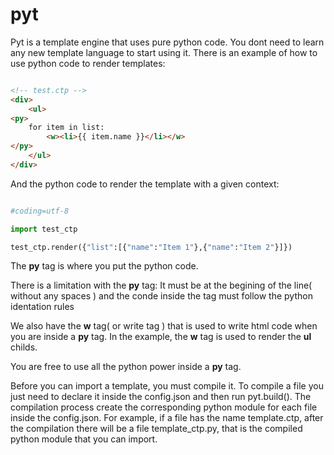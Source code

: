 # pyt

Pyt is a template engine that uses pure python code. You dont need to learn any new template language to start using it.
There is an example of how to use python code to render templates:


````html

<!-- test.ctp -->
<div>
	<ul>
<py>
	for item in list:
		<w><li>{{ item.name }}</li></w>
</py>
	</ul>
</div>
````

And the python code to render the template with a given context:

````python

#coding=utf-8

import test_ctp

test_ctp.render({"list":[{"name":"Item 1"},{"name":"Item 2"}]})

````

The **py** tag is where you put the python code. 

There is a limitation with the **py** tag: It must be at the begining of the line( without any spaces ) and the conde inside the tag must follow the python identation rules

We also have the **w** tag( or write tag ) that is used to write html code when you are inside a **py** tag. In the example, the **w** tag is used to render the **ul** childs.

You are free to use all the python power inside a **py** tag.

Before you can import a template, you must compile it. To compile a file you just need to declare it inside the config.json and then run pyt.build().
The compilation process create the corresponding python module for each file inside the config.json. For example, if a file has the name template.ctp, after the compilation there will be a file template_ctp.py, that is the compiled python module that you can import.
